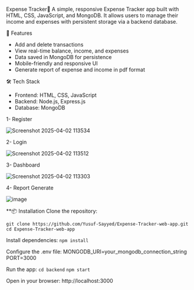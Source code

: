 Expense Tracker🧾
A simple, responsive Expense Tracker app built with HTML, CSS, JavaScript, and MongoDB. It allows users to manage their income and expenses with persistent storage via a backend database.

🚀 Features
- Add and delete transactions
- View real-time balance, income, and expenses
- Data saved in MongoDB for persistence
- Mobile-friendly and responsive UI
- Generate report of expense and income in pdf format

🛠️ Tech Stack
- Frontend: HTML, CSS, JavaScript
- Backend: Node.js, Express.js
- Database: MongoDB
  
1- Register

![Screenshot 2025-04-02 113534](https://github.com/user-attachments/assets/30ee44ce-9360-49a1-8fbb-3d3053ac34c2)

2- Login

![Screenshot 2025-04-02 113512](https://github.com/user-attachments/assets/9923f5c2-b1e9-41e8-8b75-d398aa2861e1)

3- Dashboard

![Screenshot 2025-04-02 113303](https://github.com/user-attachments/assets/404bd213-0812-4d1e-a730-98cab3c49f5a)

4- Report Generate

![image](https://github.com/user-attachments/assets/87205aa1-3dcc-434c-a4ed-d45ea3223284)


**📦 Installation
Clone the repository:

`git clone https://github.com/Yusuf-Sayyed/Expense-Tracker-web-app.git`
`cd Expense-Tracker-web-app`

Install dependencies:
`npm install`

Configure the .env file:
MONGODB_URI=your_mongodb_connection_string
PORT=3000

Run the app:
`cd backend`
`npm start`

Open in your browser:
http://localhost:3000

